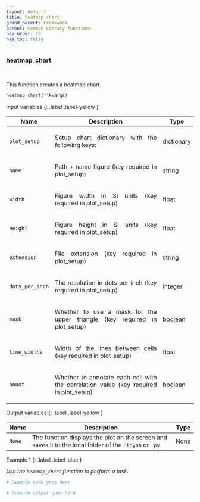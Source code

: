 ```yaml
---
layout: default
title: heatmap_chart
grand_parent: Framework
parent: Common Library functions
nav_order: 10
has_toc: false
---
```


<h3>heatmap_chart</h3>

<br>

<p align = "justify">
    This function creates a heatmap chart.


</p>

```python
heatmap_chart(**kwargs)
```

Input variables
{: .label .label-yellow }

<table style = "width:100%">
    <thead>
      <tr>
        <th>Name</th>
        <th>Description</th>
        <th>Type</th>
      </tr>
    </thead>
    <tr>
        <td><code>plot_setup</code></td>
        <td><p align="justify">Setup chart dictionary with the following keys:</p></td>
        <td>dictionary</td>
    </tr>
    <tr>
        <td><code>name</code></td>
        <td><p align="justify">Path + name figure (key required in plot_setup)</p></td>
        <td>string</td>
    </tr>
    <tr>
        <td><code>width</code></td>
        <td><p align="justify">Figure width in SI units (key required in plot_setup)</p></td>
        <td>float</td>
    </tr>
    <tr>
        <td><code>height</code></td>
        <td><p align="justify">Figure height in SI units (key required in plot_setup)</p></td>
        <td>float</td>
    </tr>
    <tr>
        <td><code>extension</code></td>
        <td><p align="justify">File extension (key required in plot_setup)</p></td>
        <td>string</td>
    </tr>
    <tr>
        <td><code>dots_per_inch</code></td>
        <td><p align="justify">The resolution in dots per inch (key required in plot_setup)</p></td>
        <td>integer</td>
    </tr>
    <tr>
        <td><code>mask</code></td>
        <td><p align="justify">Whether to use a mask for the upper triangle (key required in plot_setup)</p></td>
        <td>boolean</td>
    </tr>
    <tr>
        <td><code>line_widths</code></td>
        <td><p align="justify">Width of the lines between cells (key required in plot_setup)</p></td>
        <td>float</td>
    </tr>
    <tr>
        <td><code>annot</code></td>
        <td><p align="justify">Whether to annotate each cell with the correlation value (key required in plot_setup)</p></td>
        <td>boolean</td>
    </tr>
</table>

Output variables
{: .label .label-yellow }

<table style = "width:100%">
    <thead>
      <tr>
        <th>Name</th>
        <th>Description</th>
        <th>Type</th>
      </tr>
    </thead>
    <tr>
        <td><code>None</code></td>
        <td>The function displays the plot on the screen and saves it to the local folder of the <code>.ipynb</code> or <code>.py</code> </td>
        <td>None</td>
    </tr>
</table>

Example 1
{: .label .label-blue }

<p align = "justify">
    <i>
        Use the <code>heatmap_chart</code> function to perform a task.
    </i>
</p>

```python
# Example code goes here
```

```bash
# Example output goes here
```

